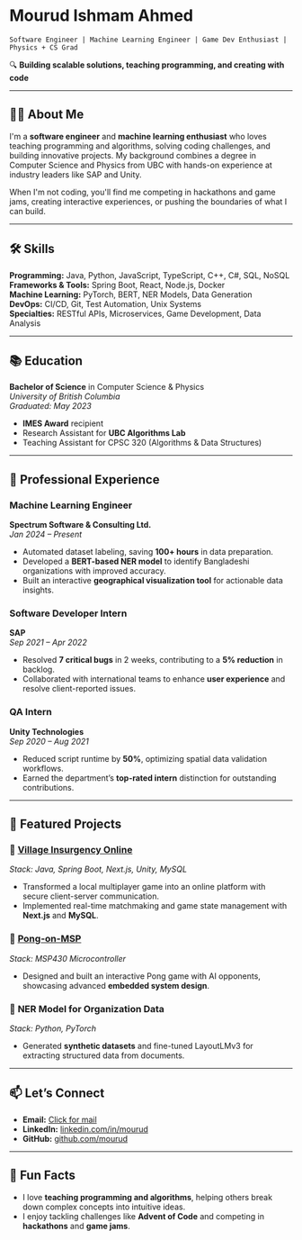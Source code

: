 # Mourud Ishmam Ahmed  

`Software Engineer | Machine Learning Engineer | Game Dev Enthusiast | Physics + CS Grad`

🔍 **Building scalable solutions, teaching programming, and creating with code**  

---

## 👨‍💻 About Me  

I'm a **software engineer** and **machine learning enthusiast** who loves teaching programming and algorithms, solving coding challenges, and building innovative projects. My background combines a degree in Computer Science and Physics from UBC with hands-on experience at industry leaders like SAP and Unity.  

When I'm not coding, you'll find me competing in hackathons and game jams, creating interactive experiences, or pushing the boundaries of what I can build.  

---

## 🛠️ Skills  

**Programming:** Java, Python, JavaScript, TypeScript, C++, C#, SQL, NoSQL  
**Frameworks & Tools:** Spring Boot, React, Node.js, Docker  
**Machine Learning:** PyTorch, BERT, NER Models, Data Generation  
**DevOps:** CI/CD, Git, Test Automation, Unix Systems  
**Specialties:** RESTful APIs, Microservices, Game Development, Data Analysis  

---

## 📚 Education  

**Bachelor of Science** in Computer Science & Physics  
*University of British Columbia*  
*Graduated: May 2023*  
- **IMES Award** recipient  
- Research Assistant for **UBC Algorithms Lab**  
- Teaching Assistant for CPSC 320 (Algorithms & Data Structures)  

---

## 💼 Professional Experience  

### **Machine Learning Engineer**  
**Spectrum Software & Consulting Ltd.**  
*Jan 2024 – Present*  
- Automated dataset labeling, saving **100+ hours** in data preparation.  
- Developed a **BERT-based NER model** to identify Bangladeshi organizations with improved accuracy.  
- Built an interactive **geographical visualization tool** for actionable data insights.  

### **Software Developer Intern**  
**SAP**  
*Sep 2021 – Apr 2022*  
- Resolved **7 critical bugs** in 2 weeks, contributing to a **5% reduction** in backlog.  
- Collaborated with international teams to enhance **user experience** and resolve client-reported issues.  

### **QA Intern**  
**Unity Technologies**  
*Sep 2020 – Aug 2021*  
- Reduced script runtime by **50%**, optimizing spatial data validation workflows.  
- Earned the department’s **top-rated intern** distinction for outstanding contributions.  

---

## 🌟 Featured Projects  

### 🔹 **[Village Insurgency Online](https://github.com/mourud/village-insurgency-online)**  
*Stack: Java, Spring Boot, Next.js, Unity, MySQL*  
- Transformed a local multiplayer game into an online platform with secure client-server communication.  
- Implemented real-time matchmaking and game state management with **Next.js** and **MySQL**.  

### 🔹 **[Pong-on-MSP](https://github.com/mourud/pong-on-msp)**  
*Stack: MSP430 Microcontroller*  
- Designed and built an interactive Pong game with AI opponents, showcasing advanced **embedded system design**.  

### 🔹 **NER Model for Organization Data**  
*Stack: Python, PyTorch*  
- Generated **synthetic datasets** and fine-tuned LayoutLMv3 for extracting structured data from documents.  

---

## 📫 Let’s Connect  

- **Email:** [Click for mail](mailto:ishmam1@gmail.com)  
- **LinkedIn:** [linkedin.com/in/mourud](https://www.linkedin.com/in/mourud)  
- **GitHub:** [github.com/mourud](https://www.github.com/mourud)  

---

## 🚀 Fun Facts  

- I love **teaching programming and algorithms**, helping others break down complex concepts into intuitive ideas.  
- I enjoy tackling challenges like **Advent of Code** and competing in **hackathons** and **game jams**.  
